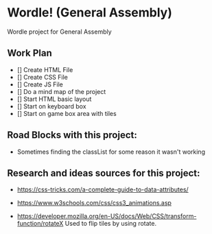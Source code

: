 # Wordle! (General Assembly)

Wordle project for General Assembly

## Work Plan

- [] Create HTML File
- [] Create CSS File
- [] Create JS File
- [] Do a mind map of the project
- [] Start HTML basic layout
- [] Start on keyboard box
- [] Start on game box area with tiles

## Road Blocks with this project:
- Sometimes finding the classList for some reason it wasn't working

## Research and ideas sources for this project:
- https://css-tricks.com/a-complete-guide-to-data-attributes/

- https://www.w3schools.com/css/css3_animations.asp
- https://developer.mozilla.org/en-US/docs/Web/CSS/transform-function/rotateX
  Used to flip tiles by using rotate.